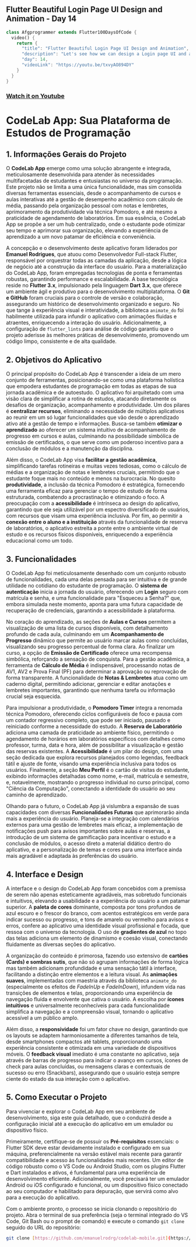 ## Flutter Beautiful Login Page UI Design and Animation - Day 14

```dart
class Afgprogrammer extends Flutter100DaysOfCode {
  video() {
    return {
      "title": "Flutter Beautiful Login Page UI Design and Animation",
      "description": "Let's see how we can design a Login page UI and add some cool animation.",
      "day": 14,
      "videoLink": "https://youtu.be/txvyAO894DY"
    }
  }
}
```
### [Watch it on Youtube](https://youtu.be/txvyAO894DY)


# CodeLab App: Sua Plataforma de Estudos de Programação

## 1. Informações Gerais do Projeto

O **CodeLab App** emerge como uma solução abrangente e integrada, meticulosamente desenvolvida para atender às necessidades multifacetadas de estudantes e entusiastas no universo da programação. Este projeto não se limita a uma única funcionalidade, mas sim consolida diversas ferramentas essenciais, desde o acompanhamento de cursos e aulas interativas até a gestão de desempenho acadêmico com cálculo de média, passando pela organização pessoal com notas e lembretes, aprimoramento da produtividade via técnica Pomodoro, e até mesmo a praticidade de agendamento de laboratórios. Em sua essência, o CodeLab App se propõe a ser um hub centralizado, onde o estudante pode otimizar seu tempo e aprimorar sua organização, elevando a experiência de aprendizado a um novo patamar de eficiência e conveniência.

A concepção e o desenvolvimento deste aplicativo foram liderados por **Emanuel Rodrigues**, que atuou como Desenvolvedor Full-stack Flutter, responsável por orquestrar todas as camadas da aplicação, desde a lógica de negócio até a construção da interface do usuário. Para a materialização do CodeLab App, foram empregadas tecnologias de ponta e ferramentas robustas, garantindo performance e escalabilidade. A base tecnológica reside no **Flutter 3.x**, impulsionado pela linguagem **Dart 3.x**, que oferece um ambiente ágil e produtivo para o desenvolvimento multiplataforma. O **Git e GitHub** foram cruciais para o controle de versão e colaboração, assegurando um histórico de desenvolvimento organizado e seguro. No que tange à experiência visual e interatividade, a biblioteca `animate_do` foi habilmente utilizada para infundir o aplicativo com animações fluidas e atraentes, enriquecendo a interação do usuário. Adicionalmente, a configuração de `flutter_lints` para análise de código garantiu que o projeto aderisse às melhores práticas de desenvolvimento, promovendo um código limpo, consistente e de alta qualidade.

## 2. Objetivos do Aplicativo

O principal propósito do CodeLab App é transcender a ideia de um mero conjunto de ferramentas, posicionando-se como uma plataforma holística que empodera estudantes de programação em todas as etapas de sua jornada acadêmica e de autoestudo. O aplicativo foi arquitetado com uma visão clara de simplificar a rotina de estudos, atacando diretamente os desafios de organização, acompanhamento e produtividade. Um dos pilares é **centralizar recursos**, eliminando a necessidade de múltiplos aplicativos ao reunir em um só lugar funcionalidades que vão desde o aprendizado ativo até a gestão de tempo e informações. Busca-se também **otimizar o aprendizado** ao oferecer um sistema intuitivo de acompanhamento de progresso em cursos e aulas, culminando na possibilidade simbólica de emissão de certificados, o que serve como um poderoso incentivo para a conclusão de módulos e a manutenção da disciplina.

Além disso, o CodeLab App visa **facilitar a gestão acadêmica**, simplificando tarefas rotineiras e muitas vezes tediosas, como o cálculo de médias e a organização de notas e lembretes cruciais, permitindo que o estudante foque mais no conteúdo e menos na burocracia. No quesito **produtividade**, a inclusão da técnica Pomodoro é estratégica, fornecendo uma ferramenta eficaz para gerenciar o tempo de estudo de forma estruturada, combatendo a procrastinação e otimizando o foco. A preocupação com a **acessibilidade** é intrínseca ao design do aplicativo, garantindo que ele seja utilizável por um espectro diversificado de usuários, com recursos que visam uma experiência inclusiva. Por fim, ao permitir a **conexão entre o aluno e a instituição** através da funcionalidade de reserva de laboratórios, o aplicativo estreita a ponte entre o ambiente virtual de estudo e os recursos físicos disponíveis, enriquecendo a experiência educacional como um todo.

## 3. Funcionalidades

O CodeLab App foi meticulosamente desenhado com um conjunto robusto de funcionalidades, cada uma delas pensada para ser intuitiva e de grande utilidade no cotidiano do estudante de programação. O **sistema de autenticação** inicia a jornada do usuário, oferecendo um **Login** seguro com matrícula e senha, e uma funcionalidade para "Esqueceu a Senha?" que, embora simulada neste momento, aponta para uma futura capacidade de recuperação de credenciais, garantindo a acessibilidade à plataforma.

No coração do aprendizado, as seções de **Aulas e Cursos** permitem a visualização de uma lista de cursos disponíveis, com detalhamento profundo de cada aula, culminando em um **Acompanhamento de Progresso** dinâmico que permite ao usuário marcar aulas como concluídas, visualizando seu progresso percentual de forma clara. Ao finalizar um curso, a opção de **Emissão de Certificado** oferece uma recompensa simbólica, reforçando a sensação de conquista. Para a gestão acadêmica, a ferramenta de **Cálculo de Média** é indispensável, processando notas de AV1, AV2 e Prova Final (PF) para determinar a aprovação ou reprovação de forma transparente. A funcionalidade de **Notas & Lembretes** atua como um caderno digital, permitindo adicionar, gerenciar e editar anotações e lembretes importantes, garantindo que nenhuma tarefa ou informação crucial seja esquecida.

Para impulsionar a produtividade, o **Pomodoro Timer** integra a renomada técnica Pomodoro, oferecendo ciclos configuráveis de foco e pausa com um contador regressivo completo, que pode ser iniciado, pausado e reiniciado conforme a necessidade do estudo. A **Reserva de Laboratório** adiciona uma camada de praticidade ao ambiente físico, permitindo o agendamento de horários em laboratórios específicos com detalhes como professor, turma, data e hora, além de possibilitar a visualização e gestão das reservas existentes. A **Acessibilidade** é um pilar do design, com uma seção dedicada que explora recursos planejados como legendas, feedback tátil e ajuste de fonte, visando uma experiência inclusiva para todos os usuários. Finalmente, a seção **Meu Perfil** é o cartão de visitas do estudante, exibindo informações detalhadas como nome, e-mail, matrícula e semestre, e, notavelmente, mostrando o progresso individual no curso principal, como "Ciência da Computação", conectando a identidade do usuário ao seu caminho de aprendizado.

Olhando para o futuro, o CodeLab App já vislumbra a expansão de suas capacidades com diversas **Funcionalidades Futuras** que aprimorarão ainda mais a experiência do usuário. Planeja-se a integração com calendários externos para uma gestão de lembretes mais eficaz, a implementação de notificações push para avisos importantes sobre aulas e reservas, a introdução de um sistema de gamificação para incentivar o estudo e a conclusão de módulos, o acesso direto a material didático dentro do aplicativo, e a personalização de temas e cores para uma interface ainda mais agradável e adaptada às preferências do usuário.

## 4. Interface e Design

A interface e o design do CodeLab App foram concebidos com a premissa de serem não apenas esteticamente agradáveis, mas sobretudo funcionais e intuitivos, elevando a usabilidade e a experiência do usuário a um patamar superior. A **paleta de cores** dominante, composta por tons profundos de azul escuro e o frescor do branco, com acentos estratégicos em verde para indicar sucesso ou progresso, e tons de amarelo ou vermelho para avisos e erros, confere ao aplicativo uma identidade visual profissional e focada, que ressoa com o universo da tecnologia. O uso de **gradientes de azul** no topo das telas adiciona um elemento de dinamismo e coesão visual, conectando fluidamente as diversas seções do aplicativo.

A organização do conteúdo é primorosa, fazendo uso extensivo de **cartões (Cards) e sombras sutis**, que não só agrupam informações de forma lógica mas também adicionam profundidade e uma sensação tátil à interface, facilitando a distinção entre elementos e a leitura visual. As **animações suaves**, implementadas com maestria através da biblioteca `animate_do` (especialmente os efeitos de *FadeInUp* e *FadeInDown*), infundem vida nas transições de elementos e telas, proporcionando uma experiência de navegação fluida e envolvente que cativa o usuário. A escolha por **ícones intuitivos** e universalmente reconhecíveis para cada funcionalidade simplifica a navegação e a compreensão visual, tornando o aplicativo acessível a um público amplo.

Além disso, a **responsividade** foi um fator chave no design, garantindo que os layouts se adaptem harmoniosamente a diferentes tamanhos de tela, desde smartphones compactos até tablets, proporcionando uma experiência consistente e otimizada em uma variedade de dispositivos móveis. O **feedback visual** imediato é uma constante no aplicativo, seja através de barras de progresso para indicar o avanço em cursos, ícones de check para aulas concluídas, ou mensagens claras e contextuais de sucesso ou erro (Snackbars), assegurando que o usuário esteja sempre ciente do estado da sua interação com o aplicativo.

## 5. Como Executar o Projeto

Para vivenciar e explorar o CodeLab App em seu ambiente de desenvolvimento, siga este guia detalhado, que o conduzirá desde a configuração inicial até a execução do aplicativo em um emulador ou dispositivo físico.

Primeiramente, certifique-se de possuir os **Pré-requisitos** essenciais: o Flutter SDK deve estar devidamente instalado e configurado em sua máquina, preferencialmente na versão estável mais recente para garantir compatibilidade e acesso às funcionalidades mais recentes. Um editor de código robusto como o VS Code ou Android Studio, com os plugins Flutter e Dart instalados e ativos, é fundamental para uma experiência de desenvolvimento eficiente. Adicionalmente, você precisará ter um emulador Android ou iOS configurado e funcional, ou um dispositivo físico conectado ao seu computador e habilitado para depuração, que servirá como alvo para a execução do aplicativo.

Com o ambiente pronto, o processo se inicia clonando o repositório do projeto. Abra o terminal de sua preferência (seja o terminal integrado do VS Code, Git Bash ou o prompt de comando) e execute o comando `git clone` seguido do URL do repositório:
```bash
git clone [https://github.com/emanuelrodrg/codelab-mobile.git](https://github.com/emanuelrodrg/codelab-mobile.git)
